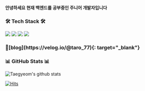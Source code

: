 

#### 안녕하세요 현재 백엔드를 공부중인 주니어 개발자입니다 



<h3 align="left">🛠 Tech Stack 🛠</h3>
<p align="left">
  <img src="https://img.shields.io/badge/JAVA-007396?style=for-the-badge&logo=java&logoColor=white">
  <img src="https://img.shields.io/badge/Spring-6DB33F?style=for-the-badge&logo=Spring&logoColor=white">
 <img src="https://img.shields.io/badge/oracle-F80000?style=for-the-badge&logo=oracle&logoColor=white">
  <img src="https://img.shields.io/badge/javascript-F7DF1E?style=for-the-badge&logo=javascript&logoColor=black">
</p>

<h3 align="left"> 📝[blog](https://velog.io/@taro_77){: target="_blank"}</h3>


<h3 align="left">📊 GitHub Stats 📊 </h3>

![Taegyeom's github stats](https://github-readme-stats.vercel.app/api?username=doromiez77&show_icons=true)


[![Hits](https://hits.seeyoufarm.com/api/count/incr/badge.svg?url=https%3A%2F%2Fgithub.com%2Fdoromiez77&count_bg=%2379C83D&title_bg=%23555555&icon=&icon_color=%23E7E7E7&title=hits&edge_flat=false)](https://hits.seeyoufarm.com)

